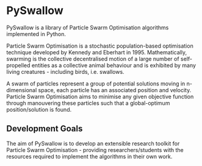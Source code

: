 # PySwallow

PySwallow is a library of Particle Swarm Optimisation algorithms implemented in Python.

Particle Swarm Optimisation is a stochastic population-based optimisation technique developed by Kennedy and Eberhart in 1995. Mathematically, swarming is the collective decentralised motion of a large number of self-propelled entities as a collective animal behaviour and is exhibited by many living creatures - including birds, i.e. swallows. 

A swarm of particles represent a group of potential solutions moving in n-dimensional space, each particle has an associated position and velocity. Particle Swarm Optimisation aims to minimise any given objective function through manouvering these particles such that a global-optimum position/solution is found.

## Development Goals

The aim of PySwallow is to develop an extensible research toolkit for Particle Swarm Optimisation - providing researchers/students with the resources required to implement the algorithms in their own work.